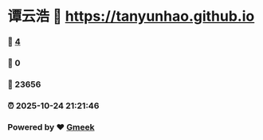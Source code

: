 # 谭云浩 :link: https://tanyunhao.github.io 
### :page_facing_up: [4](https://tanyunhao.github.io/tag.html) 
### :speech_balloon: 0 
### :hibiscus: 23656 
### :alarm_clock: 2025-10-24 21:21:46 
### Powered by :heart: [Gmeek](https://github.com/Meekdai/Gmeek)
